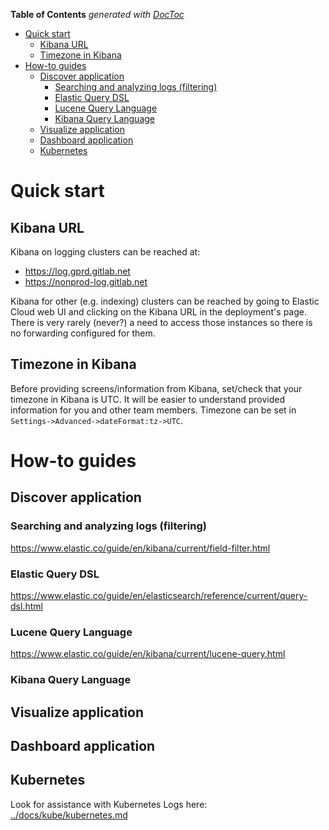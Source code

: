 <!-- START doctoc generated TOC please keep comment here to allow auto update -->
<!-- DON'T EDIT THIS SECTION, INSTEAD RE-RUN doctoc TO UPDATE -->
**Table of Contents**  *generated with [DocToc](https://github.com/thlorenz/doctoc)*

- [Quick start](#quick-start)
    - [Kibana URL](#kibana-url)
    - [Timezone in Kibana](#timezone-in-kibana)
- [How-to guides](#how-to-guides)
    - [Discover application](#discover-application)
        - [Searching and analyzing logs (filtering)](#searching-and-analyzing-logs-filtering)
        - [Elastic Query DSL](#elastic-query-dsl)
        - [Lucene Query Language](#lucene-query-language)
        - [Kibana Query Language](#kibana-query-language)
    - [Visualize application](#visualize-application)
    - [Dashboard application](#dashboard-application)
    - [Kubernetes](#kubernetes)

<!-- END doctoc generated TOC please keep comment here to allow auto update -->

# Quick start

## Kibana URL ##

Kibana on logging clusters can be reached at:
- https://log.gprd.gitlab.net
- https://nonprod-log.gitlab.net

Kibana for other (e.g. indexing) clusters can be reached by going to Elastic Cloud web UI and clicking on the Kibana URL in the deployment's page. There is very rarely (never?) a need to access those instances so there is no forwarding configured for them.

## Timezone in Kibana ##

Before providing screens/information from Kibana, set/check that your timezone in Kibana is UTC. It will be easier to understand provided information for you and other team members. Timezone can be set in `Settings->Advanced->dateFormat:tz->UTC`.

# How-to guides

## Discover application ##

### Searching and analyzing logs (filtering) ###

https://www.elastic.co/guide/en/kibana/current/field-filter.html

### Elastic Query DSL ###

https://www.elastic.co/guide/en/elasticsearch/reference/current/query-dsl.html

### Lucene Query Language ###

https://www.elastic.co/guide/en/kibana/current/lucene-query.html

### Kibana Query Language ###

## Visualize application ##

## Dashboard application ##

## Kubernetes ##

Look for assistance with Kubernetes Logs here:
[../docs/kube/kubernetes.md](../../docs/kube/kubernetes.md)
